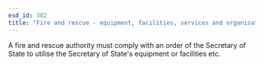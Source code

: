 ```yaml
---
esd_id: 302
title: "Fire and rescue - equipment, facilities, services and organisations"
---
```


A fire and rescue authority must comply with an order of the Secretary of State to utilise the Secretary of State's equipment or facilities etc.

